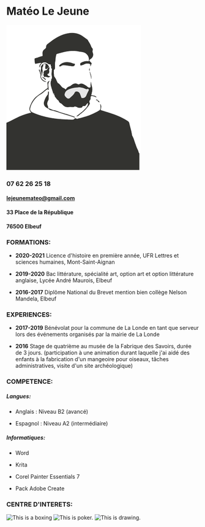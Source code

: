 # **Matéo Le Jeune**
![This is a me](https://github.com/Demondkrane/CVMateoLeJeune.md/blob/main/np%20face%20capture.png?raw=true "This is a sample image.")
### 07 62 26 25 18
#### lejeunemateo@gmail.com
#### 33 Place de la République
#### 76500 Elbeuf

### **FORMATIONS**:
* **2020-2021** Licence d'histoire en première année, UFR Lettres et sciences humaines, Mont-Saint-Aignan

* **2019-2020** Bac littérature, spécialité art, option art et option littérature anglaise, Lycée André Maurois, Elbeuf 

* **2016-2017** Diplôme National du Brevet mention bien collège Nelson Mandela, Elbeuf

### **EXPERIENCES**:
* **2017-2019** Bénévolat pour la commune de La Londe en tant que serveur lors des événements organisés par la mairie de La Londe

* **2016** Stage de quatrième au musée de la Fabrique des Savoirs, durée de 3 jours. (participation à une animation durant laquelle j'ai aidé des enfants à la fabrication d'un mangeoire pour oiseaux, tâches administratives, visite d'un site archéologique)

### **COMPETENCE**:
##### **Langues**:
* Anglais  : Niveau B2 (avancé)

* Espagnol : Niveau A2 (intermédiaire)

##### **Informatiques**:
* Word

* Krita

* Corel Painter Essentials 7

* Pack Adobe Create

### **CENTRE D'INTERETS**:
![This is a boxing](https://thumbs.dreamstime.com/b/vieux-coup-de-gants-de-boxe-sur-le-clou-29634685.jpg "This is a sample image.")
![This is poker.](https://t1.pixers.pics/img-c676e9e9/posters-double-as-au-poker-en-noir-et-blanc.jpg?H4sIAAAAAAAAA42PW07EMAxFt9NK6dhO2jy6gPmdJVRp4w6FvpQUGLF6UkD8ISF_-HmPdeF1TX5kGHg9OMIyhTAzjNOcu9RGTtMHFyiUa8o2T-cCEct2e-M4xG0vKkWiIiWFlk400pbtu8_KxceX4uk49tQCJHXZp0fG5TQkGJYEEskAWmic9QP3wTjysturdPg1-Bgqg5V5NHjZ17vAM_4PtkAITR-o170NWPe2kxIzrPolfGFrNKI29kT_2DSIwpz2jjgtRfa75eujeN7vJfzx87uGrILrDbSGWoEhQH2OuutN61oZQt0hGx_kSGGQSjvsiZgaYmaX12EMl_zlEyksnEiMAQAA "This is a sample image.")
![This is drawing.](https://us.123rf.com/450wm/alexblacksea/alexblacksea1711/alexblacksea171100095/90411989-main-avec-un-crayon.jpg?ver=6 "This is a sample image.")